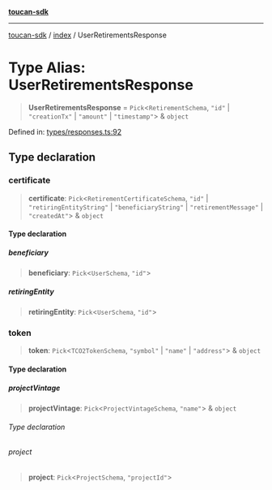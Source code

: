 [**toucan-sdk**](../../README.md)

***

[toucan-sdk](../../modules.md) / [index](../README.md) / UserRetirementsResponse

# Type Alias: UserRetirementsResponse

> **UserRetirementsResponse** = `Pick`\<`RetirementSchema`, `"id"` \| `"creationTx"` \| `"amount"` \| `"timestamp"`\> & `object`

Defined in: [types/responses.ts:92](https://github.com/ToucanProtocol/toucan-sdk/blob/65ec31518e31e7e8f8151ebebf28dd8a96275401/src/types/responses.ts#L92)

## Type declaration

### certificate

> **certificate**: `Pick`\<`RetirementCertificateSchema`, `"id"` \| `"retiringEntityString"` \| `"beneficiaryString"` \| `"retirementMessage"` \| `"createdAt"`\> & `object`

#### Type declaration

##### beneficiary

> **beneficiary**: `Pick`\<`UserSchema`, `"id"`\>

##### retiringEntity

> **retiringEntity**: `Pick`\<`UserSchema`, `"id"`\>

### token

> **token**: `Pick`\<`TCO2TokenSchema`, `"symbol"` \| `"name"` \| `"address"`\> & `object`

#### Type declaration

##### projectVintage

> **projectVintage**: `Pick`\<`ProjectVintageSchema`, `"name"`\> & `object`

###### Type declaration

###### project

> **project**: `Pick`\<`ProjectSchema`, `"projectId"`\>
